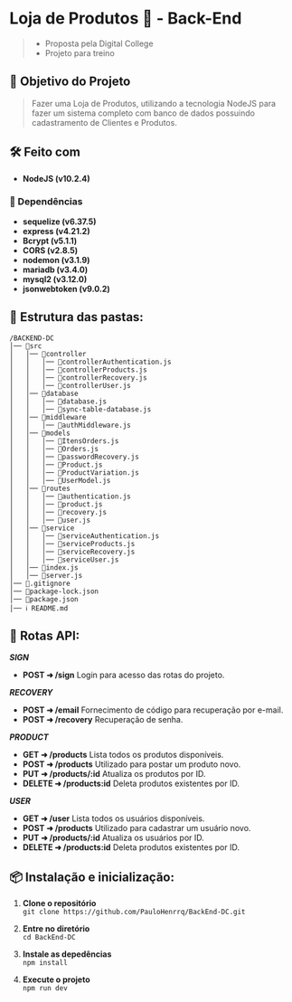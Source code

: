 # Loja de Produtos 🛒 - Back-End
> - Proposta pela Digital College  
> - Projeto para treino  
## 📍 Objetivo do Projeto
> Fazer uma Loja de Produtos, utilizando a tecnologia NodeJS para fazer um sistema completo com banco de dados possuindo cadastramento de Clientes e Produtos.

## 🛠️ Feito com
- **NodeJS (v10.2.4)**
### 🔧 Dependências
- **sequelize (v6.37.5)**
- **express (v4.21.2)**
- **Bcrypt (v5.1.1)**
- **CORS (v2.8.5)**
- **nodemon (v3.1.9)**
- **mariadb (v3.4.0)**
- **mysql2 (v3.12.0)**
- **jsonwebtoken (v9.0.2)**

## 🧱 Estrutura das pastas:
```
/BACKEND-DC  
│── 📁src  
│   │── 📁controller
│   │   │── 📜controllerAuthentication.js
│   │   │── 📜controllerProducts.js
│   │   │── 📜controllerRecovery.js  
│   │   │── 📜controllerUser.js
│   │── 📁database  
│   │   │── 📜database.js  
│   │   │── 📜sync-table-database.js
│   │── 📁middleware
│   │   │── 📜authMiddleware.js   
│   │── 📁models    
│   │   │── 📜ItensOrders.js  
│   │   │── 📜Orders.js
│   │   │── 📜passwordRecovery.js 
│   │   │── 📜Product.js  
│   │   │── 📜ProductVariation.js  
│   │   │── 📜UserModel.js  
│   │── 📁routes
│   │   │── 📜authentication.js
│   │   │── 📜product.js
│   │   │── 📜recovery.js 
│   │   │── 📜user.js  
│   │── 📁service
│   │   │── 📜serviceAuthentication.js
│   │   │── 📜serviceProducts.js
│   │   │── 📜serviceRecovery.js
│   │   │── 📜serviceUser.js 
│   │── 📜index.js  
│   │── 📜server.js
│── 📜.gitignore  
│── 📜package-lock.json  
│── 📜package.json  
│── ℹ README.md
```  

## 🚀 Rotas API:  
**_SIGN_**
- **POST ➜ /sign** Login para acesso das rotas do projeto.

**_RECOVERY_**
- **POST ➜ /email** Fornecimento de código para recuperação por e-mail.
- **POST ➜ /recovery** Recuperação de senha.

**_PRODUCT_**  
- **GET ➜ /products** Lista todos os produtos disponíveis.  
- **POST ➜ /products** Utilizado para postar um produto novo.  
- **PUT ➜ /products/:id** Atualiza os produtos por ID.  
- **DELETE ➜ /products:id** Deleta produtos existentes por ID.
  
**_USER_**  
- **GET ➜ /user** Lista todos os usuários disponíveis.  
- **POST ➜ /products** Utilizado para cadastrar um usuário novo.  
- **PUT ➜ /products/:id** Atualiza os usuários por ID.  
- **DELETE ➜ /products:id** Deleta produtos existentes por ID.  

## 📦 Instalação e inicialização:

1. **Clone o repositório**  
```git clone https://github.com/PauloHenrrq/BackEnd-DC.git```

2. **Entre no diretório**  
```cd BackEnd-DC```

3. **Instale as depedências**  
```npm install```

4. **Execute o projeto**  
```npm run dev```
